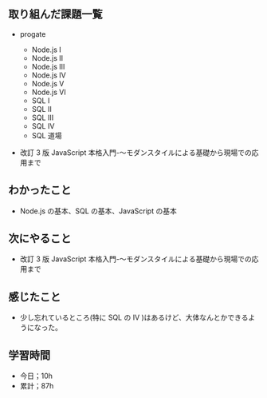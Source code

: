 ## 取り組んだ課題一覧

- progate

  - Node.js Ⅰ
  - Node.js Ⅱ
  - Node.js Ⅲ
  - Node.js Ⅳ
  - Node.js Ⅴ
  - Node.js Ⅵ
  - SQL Ⅰ
  - SQL Ⅱ
  - SQL Ⅲ
  - SQL Ⅳ
  - SQL 道場

- 改訂 3 版 JavaScript 本格入門-～モダンスタイルによる基礎から現場での応用まで

## わかったこと

- Node.js の基本、SQL の基本、JavaScript の基本

## 次にやること

- 改訂 3 版 JavaScript 本格入門-～モダンスタイルによる基礎から現場での応用まで

## 感じたこと

- 少し忘れているところ(特に SQL の Ⅳ )はあるけど、大体なんとかできるようになった。

## 学習時間

- 今日；10h
- 累計；87h
